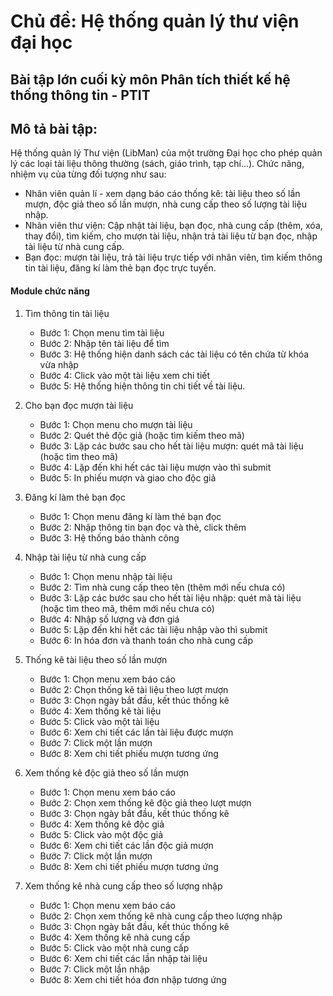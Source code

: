# Chủ đề: Hệ thống quản lý thư viện đại học <LibMan>

## Bài tập lớn cuối kỳ môn Phân tích thiết kế hệ thống thông tin - PTIT

## Mô tả bài tập:

Hệ thống quản lý Thư viện (LibMan) của một trường Đại học cho phép quản lý các loại tài liệu thông thường (sách, giáo trình, tạp chí…). Chức năng, nhiệm vụ của từng đối tượng như sau:
- Nhân viên quản lí - xem dạng báo cáo thống kê: tài liệu theo số lần mượn, độc giả theo số lần mượn, nhà cung cấp theo số lượng tài liệu nhập.
- Nhân viên thư viện: Cập nhật tài liệu, bạn đọc, nhà cung cấp (thêm, xóa, thay đổi), tìm kiếm, cho mượn tài liệu, nhận trả tài liệu từ bạn đọc, nhập tài liệu từ nhà cung cấp. 
- Bạn đọc: mượn tài liệu, trả tài liệu trực tiếp với nhân viên, tìm kiếm thông tin tài liệu, đăng kí làm thẻ bạn đọc trực tuyến. 

#### Module chức năng
1. Tìm thông tin tài liệu
    - Bước 1: Chọn menu tìm tài liệu 
    - Bước 2: Nhập tên tài liệu để tìm 
    - Bước 3: Hệ thống hiện danh sách các tài liệu có tên chứa từ khóa vừa nhập 
    - Bước 4: Click vào một tài liệu xem chi tiết 
    - Bước 5: Hệ thống hiện thông tin chi tiết về tài liệu.

2. Cho bạn đọc mượn tài liệu
    - Bước 1: Chọn menu cho mượn tài liệu
    - Bước 2: Quét thẻ độc giả (hoặc tìm kiếm theo mã)
    - Bước 3: Lặp các bước sau cho hết tài liệu mượn: quét mã tài liệu (hoặc tìm theo mã)
    - Bước 4: Lặp đến khi hết các tài liệu mượn vào thì submit
    - Bước 5: In phiếu mượn và giao cho độc giả

3. Đăng kí làm thẻ bạn đọc
    - Bước 1: Chọn menu đăng kí làm thẻ bạn đọc
    - Bước 2: Nhập thông tin bạn đọc và thẻ, click thêm
    - Bước 3: Hệ thống báo thành công

4. Nhập tài liệu từ nhà cung cấp
    - Bước 1: Chọn menu nhập tài liệu
    - Bước 2: Tìm nhà cung cấp theo tên (thêm mới nếu chưa có)
    - Bước 3: Lặp các bước sau cho hết tài liệu nhập: quét mã tài liệu (hoặc tìm theo mã, thêm mới nếu chưa có)
    - Bước 4: Nhập số lượng và đơn giá
    - Bước 5: Lặp đến khi hết các tài liệu nhập vào thì submit 
    - Bước 6: In hóa đơn và thanh toán cho nhà cung cấp

5. Thống kê tài liệu theo số lần mượn
    - Bước 1: Chọn menu xem báo cáo 
    - Bước 2: Chọn thống kê tài liệu theo lượt mượn 
    - Bước 3: Chọn ngày bắt đầu, kết thúc thống kê 
    - Bước 4: Xem thống kê tài liệu 
    - Bước 5: Click vào một tài liệu 
    - Bước 6: Xem chi tiết các lần tài liệu được mượn 
    - Bước 7: Click một lần mượn 
    - Bước 8: Xem chi tiết phiếu mượn tương ứng

6. Xem thống kê độc giả theo số lần mượn
    - Bước 1: Chọn menu xem báo cáo 
    - Bước 2: Chọn xem thống kê độc giả theo lượt mượn 
    - Bước 3: Chọn ngày bắt đầu, kết thúc thống kê 
    - Bước 4: Xem thống kê độc giả 
    - Bước 5: Click vào một độc giả 
    - Bước 6: Xem chi tiết các lần độc giả mượn 
    - Bước 7: Click một lần mượn 
    - Bước 8: Xem chi tiết phiếu mượn tương ứng

7. Xem thống kê nhà cung cấp theo số lượng nhập
    - Bước 1: Chọn menu xem báo cáo
    - Bước 2: Chọn xem thống kê nhà cung cấp theo lượng nhập
    - Bước 3: Chọn ngày bắt đầu, kết thúc thống kê
    - Bước 4: Xem thống kê nhà cung cấp
    - Bước 5: Click vào một nhà cung cấp
    - Bước 6: Xem chi tiết các lần nhập tài liệu
    - Bước 7: Click một lần nhập
    - Bước 8: Xem chi tiết hóa đơn nhập tương ứng